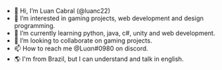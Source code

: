 - 👋 Hi, I’m Luan Cabral (@luanc22)
- 👀 I’m interested in gaming projects, web development and design programming.
- 🌱 I’m currently learning python, java, c#, unity and web development.
- 💞️ I’m looking to collaborate on gaming projects.
- 📫 How to reach me @Luαn#0980 on discord.
- 🌎 I'm from Brazil, but I can understand and talk in english.


